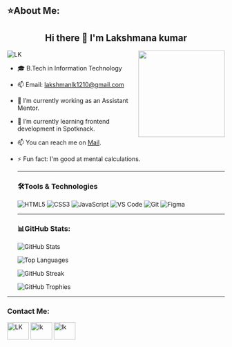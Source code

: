<h2>⭐About Me:</h2>

<h2 align="center">Hi there 👋 I'm Lakshmana kumar</h2>
 <img src="https://i.pinimg.com/736x/03/1f/67/031f67bd6b6bb0487eff63e804f63515.jpg" align="right" width="200" color="ffffff">
 <p align="left"><img src="https://komarev.com/ghpvc/?username=Lakshmana-Kumar&label=profile%20views&color=8610ce&style=flat" alt="LK"/></p>
 
- 🎓 B.Tech in Information Technology
- 📫 Email: lakshmanlk1210@gmail.com
- 🔭 I’m currently working as an Assistant Mentor.
- 🌱 I’m currently learning frontend development in Spotknack.
- 📫 You can reach me on [Mail](lakshmanlk1210@gmail.com).
- ⚡ Fun fact: I'm good at mental calculations.
  
  ---
  <h3 align="left">🛠️Tools & Technologies</h3>
  
  ![HTML5](https://img.shields.io/badge/HTML5-E34F26?style=for-the-badge&logo=html5&logoColor=white)
  ![CSS3](https://img.shields.io/badge/CSS3-1572B6?style=for-the-badge&logo=css3&logoColor=white)
  ![JavaScript](https://img.shields.io/badge/JavaScript-F7DF1E?style=for-the-badge&logo=javascript&logoColor=black)
  ![VS Code](https://img.shields.io/badge/VS%20Code-007ACC?style=for-the-badge&logo=visualstudiocode&logoColor=white)
  ![Git](https://img.shields.io/badge/Git-F05032?style=for-the-badge&logo=git&logoColor=white)
  ![Figma](https://img.shields.io/badge/Figma-F24E1E?style=for-the-badge&logo=figma&logoColor=white)

  ---
  <h3 align="left">📊GitHub Stats:</h3>
  
  ![GitHub Stats](https://github-readme-stats.vercel.app/api?username=Lakshmana-Kumar&show_icons=true&theme=dark)
  
  ![Top Languages](https://github-readme-stats.vercel.app/api/top-langs/?username=Lakshmana-Kumar&layout=compact&theme=dark)
  
  ![GitHub Streak](https://github-readme-streak-stats.herokuapp.com/?user=Lakshmana-Kumar&theme=dark)
  
  ![GitHub Trophies](https://github-profile-trophy.vercel.app/?username=Lakshmana-Kumar&theme=darkhub)

---
  <h3 align="left">Contact Me:</h3>
  <p align="left">
  <a href="https://linkedin.com/in/lakshmana-kumar-g1210" target="blank"><img align="center" src="https://raw.githubusercontent.com/rahuldkjain/github-profile-readme-generator/master/src/images/icons/Social/linked-in-alt.svg" alt="LK" height="40" width="50" /></a>
  <a href="https://instagram.com/l_a_k_s_h_m_a_n_l_k" target="blank"><img align="center" src="https://raw.githubusercontent.com/rahuldkjain/github-profile-readme-generator/master/src/images/icons/Social/instagram.svg" alt="lk" height="40" width="50" /></a>
   <a href="https://twitter.com/@12Lakshmana" target="blank"><img align="center" src="https://raw.githubusercontent.com/rahuldkjain/github-profile-readme-generator/master/src/images/icons/Social/twitter.svg" alt="lk" height="40" width="50" /></a>
  </p>


